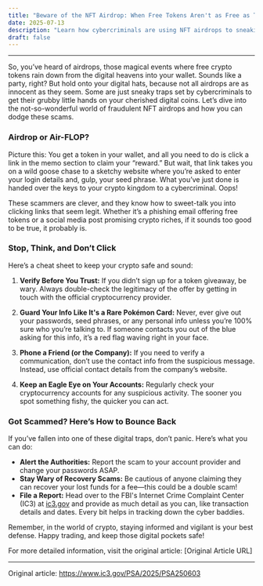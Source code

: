 ```yaml
---
title: "Beware of the NFT Airdrop: When Free Tokens Aren't as Free as They Seem!"
date: 2025-07-13
description: "Learn how cybercriminals are using NFT airdrops to sneakily steal your cryptocurrency and how to protect yourself from these digital pickpockets."
draft: false
---
```


---

So, you’ve heard of airdrops, those magical events where free crypto tokens rain down from the digital heavens into your wallet. Sounds like a party, right? But hold onto your digital hats, because not all airdrops are as innocent as they seem. Some are just sneaky traps set by cybercriminals to get their grubby little hands on your cherished digital coins. Let’s dive into the not-so-wonderful world of fraudulent NFT airdrops and how you can dodge these scams.

### Airdrop or Air-FLOP? 

Picture this: You get a token in your wallet, and all you need to do is click a link in the memo section to claim your “reward.” But wait, that link takes you on a wild goose chase to a sketchy website where you’re asked to enter your login details and, gulp, your seed phrase. What you’ve just done is handed over the keys to your crypto kingdom to a cybercriminal. Oops!

These scammers are clever, and they know how to sweet-talk you into clicking links that seem legit. Whether it’s a phishing email offering free tokens or a social media post promising crypto riches, if it sounds too good to be true, it probably is.

### Stop, Think, and Don’t Click

Here’s a cheat sheet to keep your crypto safe and sound:

1. **Verify Before You Trust:** If you didn’t sign up for a token giveaway, be wary. Always double-check the legitimacy of the offer by getting in touch with the official cryptocurrency provider.

2. **Guard Your Info Like It's a Rare Pokémon Card:** Never, ever give out your passwords, seed phrases, or any personal info unless you’re 100% sure who you’re talking to. If someone contacts you out of the blue asking for this info, it’s a red flag waving right in your face.

3. **Phone a Friend (or the Company):** If you need to verify a communication, don’t use the contact info from the suspicious message. Instead, use official contact details from the company’s website.

4. **Keep an Eagle Eye on Your Accounts:** Regularly check your cryptocurrency accounts for any suspicious activity. The sooner you spot something fishy, the quicker you can act.

### Got Scammed? Here’s How to Bounce Back

If you’ve fallen into one of these digital traps, don’t panic. Here’s what you can do:

- **Alert the Authorities:** Report the scam to your account provider and change your passwords ASAP.
- **Stay Wary of Recovery Scams:** Be cautious of anyone claiming they can recover your lost funds for a fee—this could be a double scam!
- **File a Report:** Head over to the FBI's Internet Crime Complaint Center (IC3) at [ic3.gov](http://www.ic3.gov) and provide as much detail as you can, like transaction details and dates. Every bit helps in tracking down the cyber baddies.

Remember, in the world of crypto, staying informed and vigilant is your best defense. Happy trading, and keep those digital pockets safe!

For more detailed information, visit the original article: [Original Article URL]

---
Original article: https://www.ic3.gov/PSA/2025/PSA250603